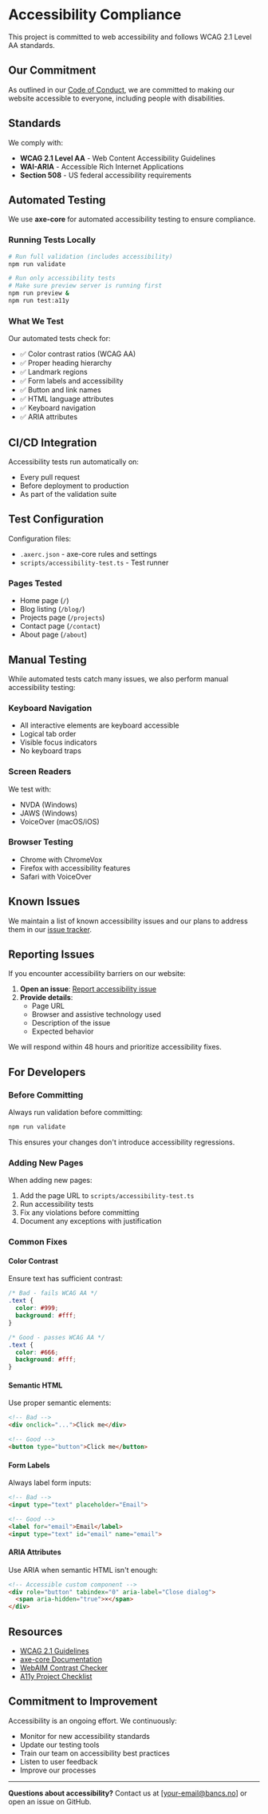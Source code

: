 # Accessibility Compliance

This project is committed to web accessibility and follows WCAG 2.1 Level AA standards.

## Our Commitment

As outlined in our [Code of Conduct](./CODE_OF_CONDUCT.md), we are committed to making our website accessible to everyone, including people with disabilities.

## Standards

We comply with:

- **WCAG 2.1 Level AA** - Web Content Accessibility Guidelines
- **WAI-ARIA** - Accessible Rich Internet Applications
- **Section 508** - US federal accessibility requirements

## Automated Testing

We use **axe-core** for automated accessibility testing to ensure compliance.

### Running Tests Locally

```bash
# Run full validation (includes accessibility)
npm run validate

# Run only accessibility tests
# Make sure preview server is running first
npm run preview &
npm run test:a11y
```

### What We Test

Our automated tests check for:

- ✅ Color contrast ratios (WCAG AA)
- ✅ Proper heading hierarchy
- ✅ Landmark regions
- ✅ Form labels and accessibility
- ✅ Button and link names
- ✅ HTML language attributes
- ✅ Keyboard navigation
- ✅ ARIA attributes

## CI/CD Integration

Accessibility tests run automatically on:

- Every pull request
- Before deployment to production
- As part of the validation suite

## Test Configuration

Configuration files:

- `.axerc.json` - axe-core rules and settings
- `scripts/accessibility-test.ts` - Test runner

### Pages Tested

- Home page (`/`)
- Blog listing (`/blog/`)
- Projects page (`/projects`)
- Contact page (`/contact`)
- About page (`/about`)

## Manual Testing

While automated tests catch many issues, we also perform manual accessibility testing:

### Keyboard Navigation

- All interactive elements are keyboard accessible
- Logical tab order
- Visible focus indicators
- No keyboard traps

### Screen Readers

We test with:
- NVDA (Windows)
- JAWS (Windows)
- VoiceOver (macOS/iOS)

### Browser Testing

- Chrome with ChromeVox
- Firefox with accessibility features
- Safari with VoiceOver

## Known Issues

We maintain a list of known accessibility issues and our plans to address them in our [issue tracker](https://github.com/BANCS-Norway/home/issues?q=is%3Aissue+is%3Aopen+label%3Aaccessibility).

## Reporting Issues

If you encounter accessibility barriers on our website:

1. **Open an issue**: [Report accessibility issue](https://github.com/BANCS-Norway/home/issues/new?labels=accessibility)
2. **Provide details**:
   - Page URL
   - Browser and assistive technology used
   - Description of the issue
   - Expected behavior

We will respond within 48 hours and prioritize accessibility fixes.

## For Developers

### Before Committing

Always run validation before committing:

```bash
npm run validate
```

This ensures your changes don't introduce accessibility regressions.

### Adding New Pages

When adding new pages:

1. Add the page URL to `scripts/accessibility-test.ts`
2. Run accessibility tests
3. Fix any violations before committing
4. Document any exceptions with justification

### Common Fixes

#### Color Contrast

Ensure text has sufficient contrast:

```css
/* Bad - fails WCAG AA */
.text {
  color: #999;
  background: #fff;
}

/* Good - passes WCAG AA */
.text {
  color: #666;
  background: #fff;
}
```

#### Semantic HTML

Use proper semantic elements:

```html
<!-- Bad -->
<div onclick="...">Click me</div>

<!-- Good -->
<button type="button">Click me</button>
```

#### Form Labels

Always label form inputs:

```html
<!-- Bad -->
<input type="text" placeholder="Email">

<!-- Good -->
<label for="email">Email</label>
<input type="text" id="email" name="email">
```

#### ARIA Attributes

Use ARIA when semantic HTML isn't enough:

```html
<!-- Accessible custom component -->
<div role="button" tabindex="0" aria-label="Close dialog">
  <span aria-hidden="true">×</span>
</div>
```

## Resources

- [WCAG 2.1 Guidelines](https://www.w3.org/WAI/WCAG21/quickref/)
- [axe-core Documentation](https://github.com/dequelabs/axe-core)
- [WebAIM Contrast Checker](https://webaim.org/resources/contrastchecker/)
- [A11y Project Checklist](https://www.a11yproject.com/checklist/)

## Commitment to Improvement

Accessibility is an ongoing effort. We continuously:

- Monitor for new accessibility standards
- Update our testing tools
- Train our team on accessibility best practices
- Listen to user feedback
- Improve our processes

---

**Questions about accessibility?** Contact us at [your-email@bancs.no] or open an issue on GitHub.
